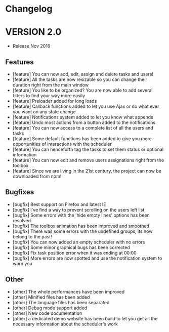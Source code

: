 Changelog
=========

# VERSION 2.0
* Release Nov 2016

## Features
*  [feature] You can now add, edit, assign and delete tasks and users!
*  [feature] All the tasks are now resizable so you can change their duration right from the main window
*  [feature] You like to be organized? You are now able to add several filters to find your way more easily
*  [feature] Preloader added for long loads
*  [feature] Callback functions added to let you use Ajax or do what ever you want on any state change
*  [feature] Notifications system added to let you know what appends
*  [feature] Undo most actions from a button added to the notifications
*  [feature] You can now access to a complete list of all the users and tasks
*  [feature] Some default functions has been added to give you more opportunities of interactions with the scheduler
*  [feature] You can henceforth tag the tasks to set them status or optional information
*  [feature] You can now edit and remove users assignations right from the toolbox
*  [feature] Since we are living in the 21st century, the project can now be downloaded from npm!

## Bugfixes
* [bugfix] Best support on Firefox and latest IE
* [bugfix] I've find a way to prevent scrolling on the users left list
* [bugfix] Some errors with the 'hide empty lines' options has been resolved
* [bugfix] The toolbox animation has been improved and smoothed
* [bugfix] There was some errors with the undefined groups, its now belong to the past!
* [bugfix] You can now added an empty scheduler with no errors
* [bugfix] Some minor graphical bugs has been corrected
* [bugfix] Fix task position error when it was ending at 00:00
* [bugfix] More errors are now spotted and use  the notification system to warn you

## Other
* [other] The whole performances have been improved
* [other] Minified files has been added
* [other] The language files has been separated
* [other] Debug mode support added
* [other] New code documentation
* [other] a dedicated demo website has been build to let you get all the necessary information about the scheduler's work
